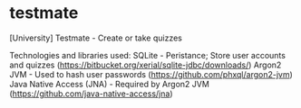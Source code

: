 # testmate
[University] Testmate - Create or take quizzes

Technologies and libraries used:
SQLite - Peristance; Store user accounts and quizzes (https://bitbucket.org/xerial/sqlite-jdbc/downloads/)
Argon2 JVM - Used to hash user passwords (https://github.com/phxql/argon2-jvm)
Java Native Access (JNA) - Required by Argon2 JVM (https://github.com/java-native-access/jna)
